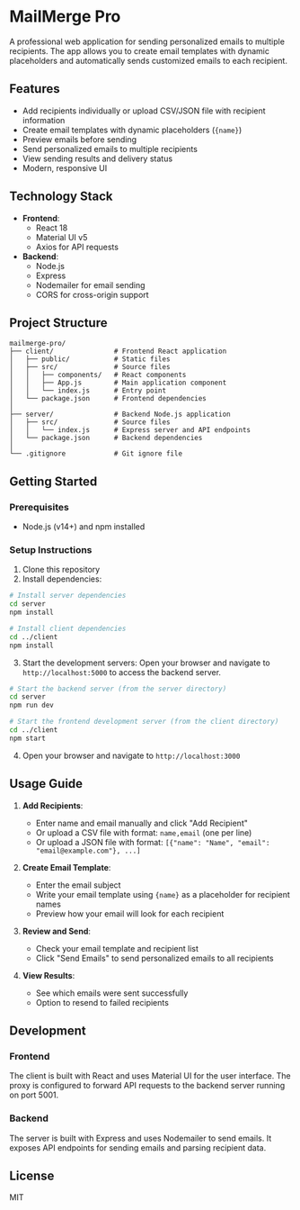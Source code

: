 # MailMerge Pro

A professional web application for sending personalized emails to multiple recipients. The app allows you to create email templates with dynamic placeholders and automatically sends customized emails to each recipient.

## Features

- Add recipients individually or upload CSV/JSON file with recipient information
- Create email templates with dynamic placeholders (`{name}`)
- Preview emails before sending
- Send personalized emails to multiple recipients
- View sending results and delivery status
- Modern, responsive UI

## Technology Stack

- **Frontend**:
  - React 18
  - Material UI v5
  - Axios for API requests
- **Backend**:
  - Node.js
  - Express
  - Nodemailer for email sending
  - CORS for cross-origin support

## Project Structure

```
mailmerge-pro/
├── client/               # Frontend React application
│   ├── public/           # Static files
│   ├── src/              # Source files
│   │   ├── components/   # React components
│   │   ├── App.js        # Main application component
│   │   └── index.js      # Entry point
│   └── package.json      # Frontend dependencies
│
├── server/               # Backend Node.js application
│   ├── src/              # Source files
│   │   └── index.js      # Express server and API endpoints
│   └── package.json      # Backend dependencies
│
└── .gitignore            # Git ignore file
```

## Getting Started

### Prerequisites

- Node.js (v14+) and npm installed

### Setup Instructions

1. Clone this repository
2. Install dependencies:

```bash
# Install server dependencies
cd server
npm install

# Install client dependencies
cd ../client
npm install
```

3. Start the development servers:
   Open your browser and navigate to `http://localhost:5000` to access the backend server.

```bash
# Start the backend server (from the server directory)
cd server
npm run dev

# Start the frontend development server (from the client directory)
cd ../client
npm start
```

4. Open your browser and navigate to `http://localhost:3000`

## Usage Guide

1. **Add Recipients**:

   - Enter name and email manually and click "Add Recipient"
   - Or upload a CSV file with format: `name,email` (one per line)
   - Or upload a JSON file with format: `[{"name": "Name", "email": "email@example.com"}, ...]`

2. **Create Email Template**:

   - Enter the email subject
   - Write your email template using `{name}` as a placeholder for recipient names
   - Preview how your email will look for each recipient

3. **Review and Send**:

   - Check your email template and recipient list
   - Click "Send Emails" to send personalized emails to all recipients

4. **View Results**:
   - See which emails were sent successfully
   - Option to resend to failed recipients

## Development

### Frontend

The client is built with React and uses Material UI for the user interface. The proxy is configured to forward API requests to the backend server running on port 5001.

### Backend

The server is built with Express and uses Nodemailer to send emails. It exposes API endpoints for sending emails and parsing recipient data.

## License

MIT
